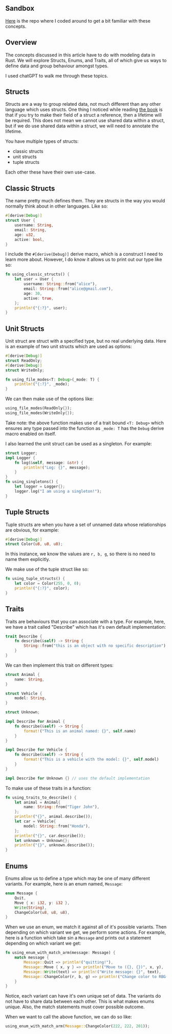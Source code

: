 <div id='meta-data'>
    <div key="subtext" value="how to model data in rust"></div>
    <div key="dob" value="12/15/2024"></div>
</div>

## Sandbox
[Here](https://github.com/Phillip-England/sandbox-gpt-session-rust-0) is the repo where I coded around to get a bit familiar with these concepts.

## Overview
The concepts discussed in this article have to do with modeling data in Rust. We will explore Structs, Enums, and Traits, all of which give us ways to define data and group behaviour amongst types.

I used chatGPT to walk me through these topics.

## Structs
Structs are a way to group related data, not much different than any other language which uses structs. One thing I noticed while reading [the book](https://doc.rust-lang.org/book/ch05-01-defining-structs.html) is that if you try to make their field of a struct a reference, then a lifetime will be required. This does not mean we cannot use shared data within a struct, but if we do use shared data within a struct, we will need to annotate the lifetime.

You have multiple types of structs:
- classic structs
- unit structs
- tuple structs

Each other these have their own use-case.

## Classic Structs
The name pretty much defines them. They are structs in the way you would normally think about in other languages. Like so:
```rs
#[derive(Debug)]
struct User {
    username: String,
    email: String,
    age: u32,
    active: bool,
}
```

I include the `#[derive(Debug)]` derive macro, which is a construct I need to learn more about. However, I do know it allows us to print out our type like so:
```rs
fn using_classic_structs() {
    let user = User {
        username: String::from("alice"),
        email: String::from("alice@gmail.com"),
        age: 30,
        active: true,
    };
    println!("{:?}", user);
}
```

## Unit Structs
Unit struct are struct with a specified type, but no real underlying data. Here is an example of two unit structs which are used as options:
```rs
#[derive(Debug)]
struct ReadOnly;
#[derive(Debug)]
struct WriteOnly;

fn using_file_modes<T: Debug>(_mode: T) {
    println!("{:?}", _mode);
}
```

We can then make use of the options like:
```rs
using_file_modes(ReadOnly{});
using_file_modes(WriteOnly{});
```

Take note: the above function makes use of a trait bound `<T: Debug>` which ensures any type passed into the function as `_mode: T` has the `Debug` derive macro enabled on itself.

I also learned the unit struct can be used as a singleton. For example:

```rs
struct Logger;
impl Logger {
    fn log(&self, message: &str) {
        println!("Log: {}", message);
    }
}
fn using_singletons() {
    let logger = Logger{};
    logger.log("I am using a singleton!");
}
```

## Tuple Structs
Tuple structs are when you have a set of unnamed data whose relationships are obvious, for example:
```rs
#[derive(Debug)]
struct Color(u8, u8, u8);
```

In this instance, we know the values are `r, b, g`, so there is no need to name them explicitly.

We make use of the tuple struct like so:
```rs
fn using_tuple_structs() {
    let color = Color(255, 0, 0);
    println!("{:?}", color);
}
```

## Traits
Traits are behaviours that you can associate with a type. For example, here, we have a trait called "Describe" which has it's own default implementation:
```rs
trait Describe {
    fn describe(&self) -> String {
        String::from("this is an object with no specific description")
    }
}
```

We can then implement this trait on different types:
```rs
struct Animal {
    name: String,
}

struct Vehicle {
    model: String,
}

struct Unknown;

impl Describe for Animal {
    fn describe(&self) -> String {
        format!("This is an animal named: {}", self.name)
    }
}

impl Describe for Vehicle {
    fn describe(&self) -> String {
        format!("This is a vehicle with the model: {}", self.model)
    }
}

impl Describe for Unknown {} // uses the default implementation
```

To make use of these traits in a function:
```rs
fn using_traits_to_describe() {
    let animal = Animal{
        name: String::from("Tiger John"),
    };
    println!("{}", animal.describe());
    let car = Vehicle{
        model: String::from("Honda"),
    };
    println!("{}", car.describe());
    let unknown = Unknown{};
    println!("{}", unknown.describe());
}
```

## Enums
Enums allow us to define a type which may be one of many different variants. For example, here is an enum named, `Message`:
```rs
enum Message {
    Quit,
    Move { x: i32, y: i32 },
    Write(String),
    ChangeColor(u8, u8, u8),
}
```

When we use an enum, we match it against all of it's possible variants. Then depending on which variant we get, we perform some actions. For example, here is a function which take sin a `Message` and prints out a statement depending on which variant we get:
```rs
fn using_enum_with_match_arm(message: Message) {
    match message {
        Message::Quit => println!("quitting!"),
        Message::Move { x, y } => println!("Move to ({}, {})", x, y),
        Message::Write(text) => println!("Write message: {}", text),
        Message::ChangeColor(r, b, g) => println!("Change color to RBG({}, {}, {})", r, b, g),
    }
}
```

Notice, each variant can have it's own unique set of data. The variants do not have to share data between each other. This is what makes enums unique. Also, the match statements must cover possible outcome.

When we want to call the above function, we can do so like:
```rs
using_enum_with_match_arm(Message::ChangeColor(222, 222, 201));
```



